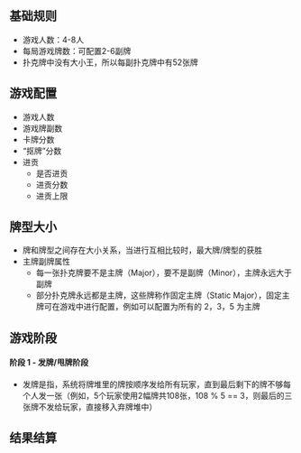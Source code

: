 ## 基础规则
- 游戏人数：4-8人
- 每局游戏牌数：可配置2-6副牌
- 扑克牌中没有大小王，所以每副扑克牌中有52张牌

## 游戏配置
- 游戏人数
- 游戏牌副数
- 卡牌分数
- “抠牌”分数
- 进贡
    - 是否进贡
    - 进贡分数
    - 进贡上限

## 牌型大小
- 牌和牌型之间存在大小关系，当进行互相比较时，最大牌/牌型的获胜
- 主牌副牌属性
    - 每一张扑克牌要不是主牌（Major），要不是副牌（Minor），主牌永远大于副牌
    - 部分扑克牌永远都是主牌，这些牌称作固定主牌（Static Major），固定主牌可在游戏中进行配置，例如可以配置为所有的 2，3，5 为主牌
    
## 游戏阶段

#### 阶段 1 - 发牌/甩牌阶段

- 发牌是指，系统将牌堆里的牌按顺序发给所有玩家，直到最后剩下的牌不够每个人发一张（例如，5个玩家使用2幅牌共108张，108 % 5 == 3，则最后的三张牌不发给玩家，直接移入弃牌堆中）

## 结果结算